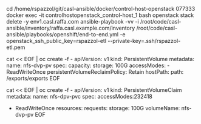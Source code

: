 
cd /home/rspazzol/git/casl-ansible/docker/control-host-openstack
077333
docker exec -it controlhostopenstack_control-host_1 bash
openstack stack delete -y env1.casl.raffa.com
ansible-playbook -vv -i /root/code/casl-ansible/inventory/raffa.casl.example.com/inventory /root/code/casl-ansible/playbooks/openshift/end-to-end.yml -e openstack_ssh_public_key=rspazzol-etl --private-key=.ssh/rspazzol-etl.pem








cat << EOF | oc create -f -
  apiVersion: v1
  kind: PersistentVolume
  metadata:
    name: nfs-dvp-pv
  spec:
    capacity:
      storage: 100G
    accessModes:
      - ReadWriteOnce
    persistentVolumeReclaimPolicy: Retain
    hostPath:
      path: /exports/exports
EOF

cat << EOF | oc create -f -
apiVersion: v1
kind: PersistentVolumeClaim
metadata:
  name: nfs-dpv-pvc
spec:
  accessModes:232418
  - ReadWriteOnce
  resources:
    requests:
      storage: 100G
  volumeName: nfs-dvp-pv
EOF

